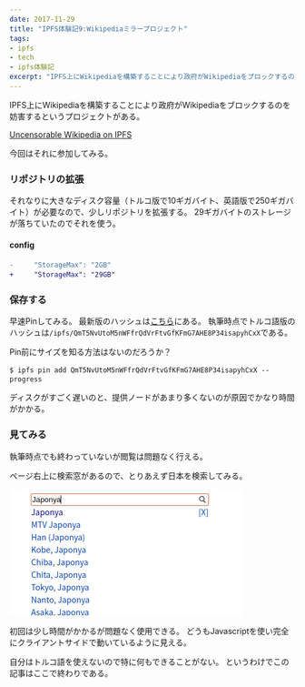 ```yaml
---
date: 2017-11-29
title: "IPFS体験記9:Wikipediaミラープロジェクト"
tags:
- ipfs
- tech
- ipfs体験記
excerpt: "IPFS上にWikipediaを構築することにより政府がWikipediaをブロックするのを妨害するというプロジェクトがある。今回はそれに参加してみる。"
---
```


IPFS上にWikipediaを構築することにより政府がWikipediaをブロックするのを妨害するというプロジェクトがある。

[Uncensorable Wikipedia on IPFS](https://ipfs.io/blog/24-uncensorable-wikipedia/)

今回はそれに参加してみる。

### リポジトリの拡張

それなりに大きなディスク容量（トルコ版で10ギガバイト、英語版で250ギガバイト）が必要なので、少しリポジトリを拡張する。
29ギガバイトのストレージが落ちていたのでそれを使う。

#### config

```diff
-     "StorageMax": "2GB"
+     "StorageMax": "29GB"
```

### 保存する

早速Pinしてみる。
最新版のハッシュは[こちら](https://github.com/ipfs/distributed-wikipedia-mirror/blob/master/snapshot-hashes.yml)にある。
執筆時点でトルコ語版のハッシュは`/ipfs/QmT5NvUtoM5nWFfrQdVrFtvGfKFmG7AHE8P34isapyhCxX`である。

Pin前にサイズを知る方法はないのだろうか？

```console
$ ipfs pin add QmT5NvUtoM5nWFfrQdVrFtvGfKFmG7AHE8P34isapyhCxX --progress
```

ディスクがすごく遅いのと、提供ノードがあまり多くないのが原因でかなり時間がかかる。

### 見てみる

執筆時点でも終わっていないが閲覧は問題なく行える。

ページ右上に検索窓があるので、とりあえず日本を検索してみる。

![スクショ](/assets/2017/11/29/search.png)

初回は少し時間がかかるが問題なく使用できる。
どうもJavascriptを使い完全にクライアントサイドで動いているように見える。

自分はトルコ語を使えないので特に何もできることがない。
というわけでこの記事はここで終わりである。
